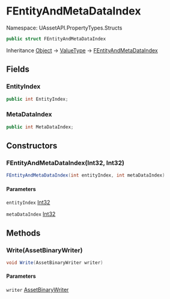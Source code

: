 # FEntityAndMetaDataIndex

Namespace: UAssetAPI.PropertyTypes.Structs

```csharp
public struct FEntityAndMetaDataIndex
```

Inheritance [Object](https://docs.microsoft.com/en-us/dotnet/api/system.object) → [ValueType](https://docs.microsoft.com/en-us/dotnet/api/system.valuetype) → [FEntityAndMetaDataIndex](./uassetapi.propertytypes.structs.fentityandmetadataindex.md)

## Fields

### **EntityIndex**

```csharp
public int EntityIndex;
```

### **MetaDataIndex**

```csharp
public int MetaDataIndex;
```

## Constructors

### **FEntityAndMetaDataIndex(Int32, Int32)**

```csharp
FEntityAndMetaDataIndex(int entityIndex, int metaDataIndex)
```

#### Parameters

`entityIndex` [Int32](https://docs.microsoft.com/en-us/dotnet/api/system.int32)<br>

`metaDataIndex` [Int32](https://docs.microsoft.com/en-us/dotnet/api/system.int32)<br>

## Methods

### **Write(AssetBinaryWriter)**

```csharp
void Write(AssetBinaryWriter writer)
```

#### Parameters

`writer` [AssetBinaryWriter](./uassetapi.assetbinarywriter.md)<br>
